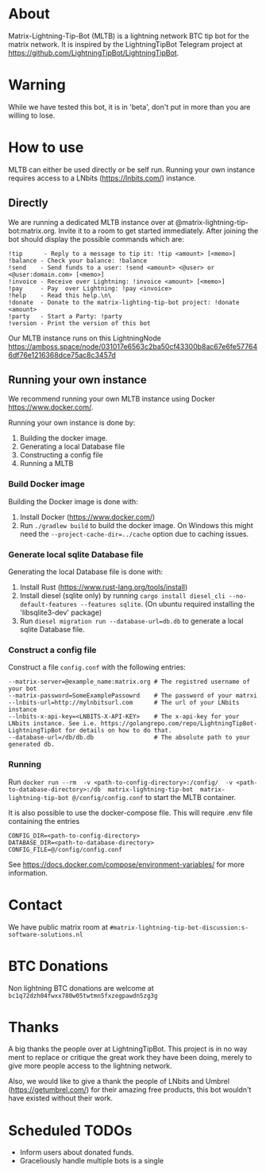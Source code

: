 # About
Matrix-Lightning-Tip-Bot (MLTB) is a lightning network BTC tip bot for the matrix network. It is inspired by the LightningTipBot Telegram project at https://github.com/LightningTipBot/LightningTipBot.

# Warning
While we have tested this bot, it is in 'beta', don't put in more than you are willing to lose.

# How to use
MLTB can either be used directly or be self run. Running your own instance requires access to a LNbits (https://lnbits.com/) instance.

## Directly
We are running a dedicated MLTB instance over at @matrix-lightning-tip-bot:matrix.org. Invite it to a room to get started immediately. After joining the bot should display the possible commands which are:

```
!tip      - Reply to a message to tip it: !tip <amount> [<memo>]
!balance - Check your balance: !balance
!send    - Send funds to a user: !send <amount> <@user> or <@user:domain.com> [<memo>]
!invoice - Receive over Lightning: !invoice <amount> [<memo>]
!pay     - Pay  over Lightning: !pay <invoice>
!help    - Read this help.\n\
!donate  - Donate to the matrix-lighting-tip-bot project: !donate <amount>
!party   - Start a Party: !party
!version - Print the version of this bot
```

Our MLTB instance runs on this LightningNode https://amboss.space/node/031017e6563c2ba50cf43300b8ac67e6fe577646df76e1216368dce75ac8c3457d

## Running your own instance
We recommend running your own MLTB instance using Docker https://www.docker.com/. 

Running your own instance is done by:
1. Building the docker image.
2. Generating a local Database file
3. Constructing a config file
4. Running a MLTB

### Build Docker image
Building the Docker image is done with:
1. Install Docker (https://www.docker.com/)
2. Run `./gradlew build`  to build the docker image. On Windows this might need the `--project-cache-dir=../cache` option due to caching issues.

### Generate local sqlite Database file
Generating the local Database file is done with:
1. Install Rust (https://www.rust-lang.org/tools/install)
2. Install diesel (sqlite only) by running `cargo install diesel_cli --no-default-features --features sqlite`. (On ubuntu required installing the 'libsqlite3-dev' package) 
3. Run `diesel migration run --database-url=db.db` to generate a local sqlite Database file.

### Construct a config file
Construct a file `config.conf` with the following entries:
```
--matrix-server=@example_name:matrix.org # The registred username of your bot
--matrix-password=SomeExamplePassowrd    # The password of your matrxi
--lnbits-url=http://mylnbitsurl.com      # The url of your LNbits instance  
--lnbits-x-api-key=<LNBITS-X-API-KEY>    # The x-api-key for your LNbits instance. See i.e. https://golangrepo.com/repo/LightningTipBot-LightningTipBot for details on how to do that.  
--database-url=/db/db.db                 # The absolute path to your generated db.
```

### Running
Run `docker run --rm  -v <path-to-config-directory>:/config/  -v <path-to-database-directory>:/db  matrix-lightning-tip-bot  matrix-lightning-tip-bot @/config/config.conf` to start the MLTB container. 

It is also possible to use the docker-compose file. This will require .env file containing the entries 
```
CONFIG_DIR=<path-to-config-directory>
DATABASE_DIR=<path-to-database-directory>
CONFIG_FILE=@/config/config.conf
```
See https://docs.docker.com/compose/environment-variables/ for more information.

# Contact 
We have public matrix room at `#matrix-lightning-tip-bot-discussion:s-software-solutions.nl`

# BTC Donations
Non lightning BTC donations are welcome at `bc1q72dzh04fwxx780w05twtmn5fxzegpawdn5zg3g`

# Thanks
A big thanks the people over at LightningTipBot. This project is in no way ment to replace or critique the great work they have been doing, merely to give more people access to the lightning network.

Also, we would like to give a thank the people of LNbits and Umbrel (https://getumbrel.com/) for their amazing free products, this bot wouldn't have existed without their work.  

# Scheduled TODOs
- Inform users about donated funds.
- Graceliously handle multiple bots is a single
